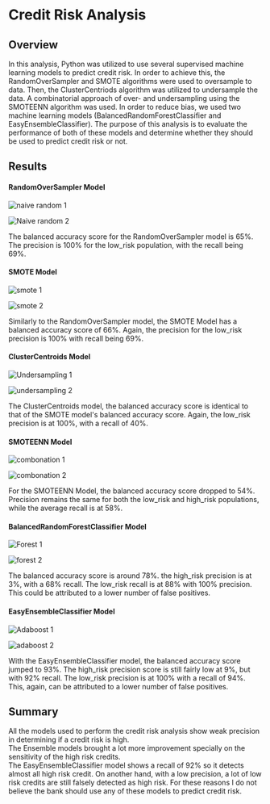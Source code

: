 # Credit Risk Analysis
## Overview
In this analysis, Python was utilized to use several supervised machine learning models to predict credit risk. In order to achieve this, the RandomOverSampler and SMOTE algorithms were used to oversample to data. Then, the ClusterCentriods algorithm was utilized to undersample the data. A combinatorial approach of over- and undersampling using the SMOTEENN algorithm was used. In order to reduce bias, we used two machine learning models (BalancedRandomForestClassifier and EasyEnsembleClassifier).
The purpose of this analysis is to evaluate the performance of both of these models and determine whether they should be used to predict credit risk or not. 

## Results

#### RandomOverSampler Model
![naive random 1](https://user-images.githubusercontent.com/79758494/128095540-7f37f69a-022c-4173-9a22-475fccd732d1.PNG)

![Naive random 2](https://user-images.githubusercontent.com/79758494/128095543-8a5620ad-42f5-4bad-975e-7c0a650bfd41.PNG)

The balanced accuracy score for the RandomOverSampler model is 65%. The precision is 100% for the low_risk population, with the recall being 69%. 

#### SMOTE Model
![smote 1](https://user-images.githubusercontent.com/79758494/128095571-1a2abe03-3aec-4064-8589-76e5b8ccde69.PNG)

![smote 2](https://user-images.githubusercontent.com/79758494/128095583-b6a69cc9-e6c0-4ab9-ac88-009276c60e6d.PNG)

Similarly to the RandomOverSampler model, the SMOTE Model has a balanced accuracy score of 66%. Again, the precision for the low_risk precision is 100% with recall being 69%. 

#### ClusterCentroids Model
![Undersampling 1](https://user-images.githubusercontent.com/79758494/128095599-93b7362f-dea0-4d79-bae1-0783a25c6d9f.PNG)

![undersampling 2](https://user-images.githubusercontent.com/79758494/128095610-1a697d79-038c-44a8-be07-71f97e0112ad.PNG)

The ClusterCentroids model, the balanced accuracy score is identical to that of the SMOTE model's balanced accuracy score. Again, the low_risk precision is at 100%, with a recall of 40%. 

#### SMOTEENN Model
![combonation 1](https://user-images.githubusercontent.com/79758494/128095619-8031f872-f9d4-4900-96f8-14f2aea14952.PNG)

![combonation 2](https://user-images.githubusercontent.com/79758494/128095629-74cf6182-5b44-4f87-a8a3-f0ab639979c4.PNG)

For the SMOTEENN Model, the balanced accuracy score dropped to 54%. Precision remains the same for both the low_risk and high_risk populations, while the average recall is at 58%. 

#### BalancedRandomForestClassifier Model
![Forest 1](https://user-images.githubusercontent.com/79758494/128095645-a2e0bd62-6ae0-485f-96ba-1fcb7c49f97b.PNG)

![forest 2](https://user-images.githubusercontent.com/79758494/128095651-19826a18-c1d5-43c2-a77e-da34898fab03.PNG)

The balanced accuracy score is around 78%. the high_risk precision is at 3%, with a 68% recall. The low_risk recall is at 88% with 100% precision. This could be attributed to a lower number of false positives. 

#### EasyEnsembleClassifier Model
![Adaboost 1](https://user-images.githubusercontent.com/79758494/128095661-66fe2f94-3b4e-4a47-9f92-7677e1369ea3.PNG)

![adaboost 2](https://user-images.githubusercontent.com/79758494/128095667-270529e1-d1b6-4597-a43c-4e3828d8c637.PNG)

With the EasyEnsembleClassifier model, the balanced accuracy score jumped to 93%. The high_risk precision score  is still fairly low at 9%, but with 92% recall. The low_risk precision is at 100% with a recall of 94%. This, again, can be attributed to a lower number of false positives. 

## Summary

All the models used to perform the credit risk analysis show weak precision in determining if a credit risk is high.  
The Ensemble models brought a lot more improvement specially on the sensitivity of the high risk credits.  
The EasyEnsembleClassifier model shows a recall of 92% so it detects almost all high risk credit. On another hand, with a low precision, a lot of low risk credits are still falsely detected as high risk. For these reasons I do not believe the bank should use any of these models to predict credit risk.
